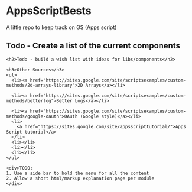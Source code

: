 AppsScriptBests
===============

A little repo to keep track on GS (Apps script)

 <h2>Todo - Create a list of the current components</h2>

    <h2>Todo - build a wish list with ideas for libs/components</h2>

    <h3>Other Sources</h3>
    <ul>
      <li><a href="https://sites.google.com/site/scriptsexamples/custom-methods/2d-arrays-library">2D Arrays</a></li>
      
      <li><a href="https://sites.google.com/site/scriptsexamples/custom-methods/betterlog">Better Logs</a></li>
      
      <li><a href="https://sites.google.com/site/scriptsexamples/custom-methods/google-oauth">OAuth (Google style)</a></li>
      <li>
        <a href="https://sites.google.com/site/appsscripttutorial/">Apps Script tutorial</a>
      </li>
      <li></li>
      <li></li>
      <li></li>
    </ul>
    
    <div>TODO: 
    1. Use a side bar to hold the menu for all the content
    2. Allow a short html/markup explanation page per module
    </div>

